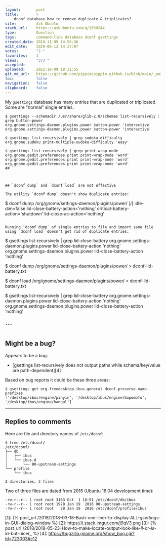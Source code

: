```yaml
---
layout:       post
title:        >
    dconf database how to remove duplicate & triplicates?
site:         Ask Ubuntu
stack_url:    https://askubuntu.com/q/1090244
type:         Question
tags:         command-line database dconf gsettings
created_date: 2018-11-05 14:58:36
edit_date:    2020-06-12 14:37:07
votes:        "2 "
favorites:    1
views:        "373 "
accepted:     
uploaded:     2022-10-09 18:31:55
git_md_url:   https://github.com/pippim/pippim.github.io/blob/main/_posts/2018/2018-11-05-dconf-database-how-to-remove-duplicate-_-triplicates_.md
toc:          false
navigation:   false
clipboard:    false
---
```


My `gsettings` database has many entries that are duplicated or triplicated. Some are "normal" single entries.


``` 
$ gsettings --schemadir /usr/share/glib-2.0/schemas list-recursively | grep button-power
org.gnome.settings-daemon.plugins.power button-power 'interactive'
org.gnome.settings-daemon.plugins.power button-power 'interactive'

$ gsettings list-recursively | grep sudoku-difficulty
org.gnome.sudoku print-multiple-sudoku-difficulty 'easy'

$ gsettings list-recursively | grep print-wrap-mode
org.gnome.gedit.preferences.print print-wrap-mode 'word'
org.gnome.gedit.preferences.print print-wrap-mode 'word'
org.gnome.gedit.preferences.print print-wrap-mode 'word'
## ```



## `dconf dump` and `dconf load` are not effective

The utility `dconf dump` doesn't show duplicate entries:

``` 
$ dconf dump /org/gnome/settings-daemon/plugins/power/
[/]
idle-dim=false
lid-close-battery-action='nothing'
critical-battery-action='shutdown'
lid-close-ac-action='nothing'
```

Running `dconf dump` of single entries to file and import same file using `dconf load` doesn't get rid of duplicate entries:

``` 
$ gsettings list-recursively | grep lid-close-battery
org.gnome.settings-daemon.plugins.power lid-close-battery-action 'nothing'
org.gnome.settings-daemon.plugins.power lid-close-battery-action 'nothing'

$ dconf dump /org/gnome/settings-daemon/plugins/power/ > dconf-lid-battery.txt

$ dconf load /org/gnome/settings-daemon/plugins/power/ < dconf-lid-battery.txt

$ gsettings list-recursively | grep lid-close-battery
org.gnome.settings-daemon.plugins.power lid-close-battery-action 'nothing'
org.gnome.settings-daemon.plugins.power lid-close-battery-action 'nothing'
## ```



## Might be a bug?

Appears to be a bug:

- [gsettings list-recursively does not output paths while schema/key/value are path-dependent][4]

Based on bug reports it could be these three areas:

``` 
$ gsettings get org.freedesktop.ibus.general dconf-preserve-name-prefixes
['/desktop/ibus/engine/pinyin', '/desktop/ibus/engine/bopomofo', '/desktop/ibus/engine/hangul']
```


----------

## Replies to comments

Here are file and directory names of `/etc/dconf`:

``` 
$ tree /etc/dconf/
/etc/dconf/
├── db
│   ├── ibus
│   └── ibus.d
│       └── 00-upstream-settings
└── profile
    └── ibus

3 directories, 3 files
```
Two of three files are dated from 2016 (Ubuntu 16.04 development time):

``` 
-rw-r--r-- 1 root root 3163 Oct  1 16:51 /etc/dconf/db/ibus
-rw-r--r-- 1 root root 1978 Jan 19  2016 00-upstream-settings
-rw-r--r-- 1 root root   28 Jan 19  2016 /etc/dconf/profile/ibus
```

  [1]: {% post_url /2018/2018-03-18-Bash-one-liner-to-display-ALL-_gsettings_-in-GUI-dialog-window %}
  [2]: https://i.stack.imgur.com/j9qV3.png
  [3]: {% post_url /2018/2018-05-23-How-to-make-locate-output-look-like-_ll_-or-_ls-la_-but-nicer_ %}
  [4]: https://bugzilla.gnome.org/show_bug.cgi?id=723003#c12

